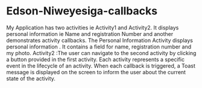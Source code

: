 # Edson-Niweyesiga-callbacks
My Application has two activities ie Activity1 and Activity2. It displays personal information ie Name and registration Number and another demonstrates activity callbacks. 
The Personal Information Activity displays personal information . It contains a field for name, registration number and my photo. 
Activity2 :The user can navigate to the second activity by clicking a button provided in the first activity. Each activity represents a specific event in the lifecycle of an activity. When each callback is triggered, a Toast message is displayed on the screen to inform the user about the current state of the activity. 

